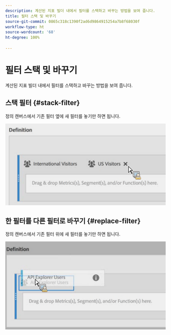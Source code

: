 ```yaml
---
description: 계산된 지표 빌더 내에서 필터를 스택하고 바꾸는 방법을 보여 줍니다.
title: 필터 스택 및 바꾸기
source-git-commit: 0865c318c1390f2ad6d9864915254a7b8f68030f
workflow-type: ht
source-wordcount: '68'
ht-degree: 100%

---
```


# 필터 스택 및 바꾸기

계산된 지표 빌더 내에서 필터를 스택하고 바꾸는 방법을 보여 줍니다.

## 스택 필터 {#stack-filter}

정의 캔버스에서 기존 필터 옆에 새 필터를 놓기만 하면 됩니다.

![](assets/cm_stack_seg.png)

## 한 필터를 다른 필터로 바꾸기 {#replace-filter}

정의 캔버스에서 기존 필터 위에 새 필터를 놓기만 하면 됩니다.

![](assets/cm_replace_seg.png)

